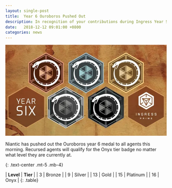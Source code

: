 ```yaml
---
layout: single-post
title:  Year 6 Ouroboros Pushed Out
description: In recognition of your contributions during Ingress Year Six
date:   2018-12-12 09:01:00 +0800
categories: news
---
```

![Ouroboros](/assets/images/news/ouroboros.png)

Niantic has pushed out the Ouroboros year 6 medal to all agents this morning.
Recursed agents will qualify for the Onyx tier badge no matter what level they are currently at.

{: .text-center .mt-5 .mb-4}

| __Level__ | __Tier__ |
| 3 | Bronze |
| 9 | Silver |
| 13 | Gold |
| 15   | Platinum |
| 16   | Onyx |
{: .table}